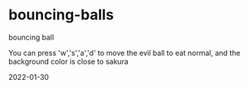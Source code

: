 # bouncing-balls
bouncing ball

You can press 'w','s','a','d' to move the evil ball to eat normal,
and the background color is close to sakura

2022-01-30
